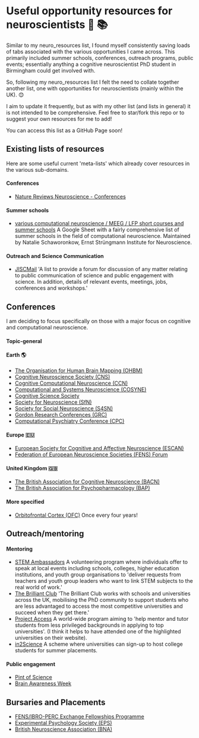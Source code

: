 # Useful opportunity resources for neuroscientists 🧠 📚

Similar to my neuro_resources list, I found myself consistently saving loads of tabs associated with the various opportunities I came across. This primarily included summer schools, conferences, outreach programs, public events; essentially anything a cognitive neuroscientist PhD student in Birmingham could get involved with.

So, following my neuro_resources list I felt the need to collate together another list, one with opportunities for neuroscientists (mainly within the UK). 😊 

I aim to update it frequently, but as with my other list (and lists in general) it is not intended to be comprehensive. Feel free to star/fork this repo or to suggest your own resources for me to add!

You can access this list as a GitHub Page soon!

## Existing lists of resources

Here are some useful current 'meta-lists' which already cover resources in the various sub-domains.

#### Conferences 

- [Nature Reviews Neuroscience - Conferences](https://www.nature.com/nrn/conferences)

#### Summer schools

- [various computational neuroscience / MEEG / LFP short courses and summer schools](https://docs.google.com/spreadsheets/d/1nezjxkU8kGsA9MUI3Eph60s303VwfQLqMSNrSnnRSzk/edit#gid=1015366364) A Google Sheet with a fairly comprehensive list of summer schools in the field of computational neuroscience. Maintained by Natalie Schaworonkow, Ernst Strüngmann Institute for Neuroscience.

#### Outreach and Science Communication

- [JISCMail](https://www.jiscmail.ac.uk/cgi-bin/wa-jisc.exe?A0=PSCI-COM) 'A list to provide a forum for discussion of any matter relating to public communication of science and public engagement with science. In addition, details of relevant events, meetings, jobs, conferences and workshops.'

## Conferences

I am deciding to focus specifically on those with a major focus on cognitive and computational neuroscience.

#### Topic-general

#### Earth 🌎

- [The Organisation for Human Brain Mapping (OHBM)](https://www.humanbrainmapping.org/i4a/pages/index.cfm?pageid=1) 
- [Cognitive Neuroscience Society (CNS)](https://www.cogneurosociety.org/)
- [Cognitive Computational Neuroscience (CCN)](https://2024.ccneuro.org/)
- [Computational and Systems Neuroscience (COSYNE)](https://www.cosyne.org/)
- [Cognitive Science Society](https://cognitivesciencesociety.org/)
- [Society for Neuroscience (SfN)](https://www.sfn.org/)
- [Society for Social Neuroscience (S4SN)](https://www.s4sn.org/)
- [Gordon Research Conferences (GRC)](https://www.grc.org/)
- [Computational Psychiatry Conference (CPC)](https://www.cpconf.org/)

#### Europe 🇪🇺

- [European Society for Cognitive and Affective Neuroscience (ESCAN)](https://escaneurosci.eu/)
- [Federation of European Neuroscience Societies (FENS) Forum](https://fensforum.org/)

#### United Kingdom 🇬🇧

- [The British Association for Cognitive Neuroscience (BACN)](https://www.bacn.co.uk/)
- [The British Association for Psychopharmacology (BAP)](https://www.bap.org.uk/)

#### More specified

- [Orbitofrontal Cortex (OFC)](https://www.ofc2024.com/) Once every four years!

## Outreach/mentoring

#### Mentoring

- [STEM Ambassadors](https://www.stem.org.uk/stem-ambassadors) A volunteering program where individuals offer to speak at local events including schools, colleges, higher education institutions, and youth group organisations to 'deliver requests from teachers and youth group leaders who want to link STEM subjects to the real world of work.'
- [The Brilliant Club](https://thebrilliantclub.org/) 'The Brilliant Club works with schools and universities across the UK, mobilising the PhD community to support students who are less advantaged to access the most competitive universities and succeed when they get there.'
- [Project Access](https://projectaccess.org/) A world-wide program aiming to 'help mentor and tutor students from less privileged backgrounds in applying to top universities'. (I think it helps to have attended one of the highlighted universities on their website).
- [in2Science](https://in2scienceuk.org/) A scheme where universities can sign-up to host college students for summer placements.

#### Public engagement

- [Pint of Science](https://pintofscience.co.uk/)
- [Brain Awareness Week](https://dana.org/brain-awareness-week/)

## Bursaries and Placements

- [FENS/IBRO-PERC Exchange Fellowships Programme](https://www.fens.org/careers/grants-and-stipends/grant/fens-ibro-perc-exchange-fellowships-programme) 
- [Experimental Psychology Society (EPS)](https://eps.ac.uk/funding/)
- [British Neuroscience Association (BNA)](https://www.bna.org.uk/members/bursaries/bursaries-and-grants/)